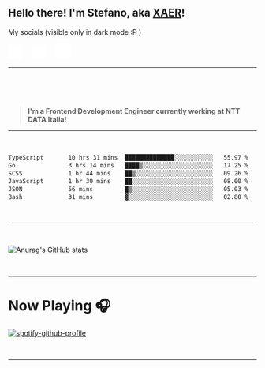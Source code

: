 ##  Hello there! I'm Stefano, aka <a href="https://xaer.dev"  target="_blank">XAER</a>!


My socials (visible only in dark mode :P )

  

<a href="https://xaer.dev"  target="_blank"><img  alt="xaer.dev"  width="28px"  src="https://raw.githubusercontent.com/XAER/static-elements/main/web.svg" /></a>
&nbsp;
&nbsp;
<a href="https://linkedin.com/in/colonnelli-stefano"  target="_blank"><img alt="Stefano Colonnelli | LinkedIn"  width="28px"  src="https://raw.githubusercontent.com/XAER/static-elements/main/linkedin.svg" /></a>
&nbsp;
&nbsp;
<a href="https://dev.to/xaerdev"  target="_blank"><img alt="dev.to xaerdev"  width="32px"  src="https://raw.githubusercontent.com/XAER/static-elements/main/devto.svg" /></a>

  ---
  

<br />
<br />
<br />

  

> **I'm a Frontend Development Engineer currently working at NTT DATA Italia!**
---
  
  <br />
<!--START_SECTION:waka-->

```text
TypeScript       10 hrs 31 mins  ██████████████░░░░░░░░░░░   55.97 %
Go               3 hrs 14 mins   ████▒░░░░░░░░░░░░░░░░░░░░   17.25 %
SCSS             1 hr 44 mins    ██▒░░░░░░░░░░░░░░░░░░░░░░   09.26 %
JavaScript       1 hr 30 mins    ██░░░░░░░░░░░░░░░░░░░░░░░   08.00 %
JSON             56 mins         █▒░░░░░░░░░░░░░░░░░░░░░░░   05.03 %
Bash             31 mins         ▓░░░░░░░░░░░░░░░░░░░░░░░░   02.80 %
```

<!--END_SECTION:waka-->

<br />

---

<br />


[![Anurag's GitHub stats](https://github-readme-stats.vercel.app/api?username=XAER)](https://github.com/anuraghazra/github-readme-stats)

<br />


---


#  Now  Playing  🎧

[![spotify-github-profile](https://spotify-github-profile.vercel.app/api/view?uid=11128426607&cover_image=true&theme=compact&show_offline=false&background_color=121212&interchange=false)](https://github.com/kittinan/spotify-github-profile)

<br/>

---